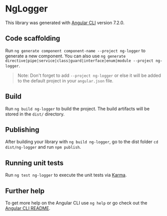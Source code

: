 # NgLogger

This library was generated with [Angular CLI](https://github.com/angular/angular-cli) version 7.2.0.

## Code scaffolding

Run `ng generate component component-name --project ng-logger` to generate a new component. You can also use `ng generate directive|pipe|service|class|guard|interface|enum|module --project ng-logger`.
> Note: Don't forget to add `--project ng-logger` or else it will be added to the default project in your `angular.json` file. 

## Build

Run `ng build ng-logger` to build the project. The build artifacts will be stored in the `dist/` directory.

## Publishing

After building your library with `ng build ng-logger`, go to the dist folder `cd dist/ng-logger` and run `npm publish`.

## Running unit tests

Run `ng test ng-logger` to execute the unit tests via [Karma](https://karma-runner.github.io).

## Further help

To get more help on the Angular CLI use `ng help` or go check out the [Angular CLI README](https://github.com/angular/angular-cli/blob/master/README.md).
